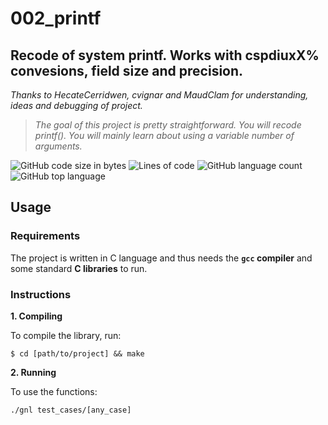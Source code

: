 # 002_printf
## Recode of system printf. Works with cspdiuxX% convesions, field size and precision. 
_Thanks to HecateCerridwen, cvignar and MaudClam for understanding, ideas and debugging of project._

>_The goal of this project is pretty straightforward. You will recode printf().
You will mainly learn about using a variable number of arguments._

![GitHub code size in bytes](https://img.shields.io/github/languages/code-size/sapogov1978/002_printf?style=for-the-badge)
![Lines of code](https://img.shields.io/tokei/lines/github/sapogov1978/002_printf?style=for-the-badge)
![GitHub language count](https://img.shields.io/github/languages/count/sapogov1978/002_printf?style=for-the-badge)
![GitHub top language](https://img.shields.io/github/languages/top/sapogov1978/002_printf?style=for-the-badge)

## Usage

### Requirements

The project is written in C language and thus needs the **`gcc` compiler** and some standard **C libraries** to run.

### Instructions

**1. Compiling**

To compile the library, run:

```shell
$ cd [path/to/project] && make
```

**2. Running**

To use the functions:

```shell
./gnl test_cases/[any_case]
```

